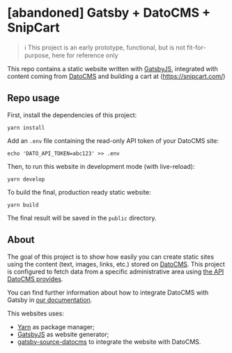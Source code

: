 # [abandoned] Gatsby + DatoCMS + SnipCart

>  ℹ️ This project is an early prototype, functional, but is not fit-for-purpose, here for reference only

This repo contains a static website written with [GatsbyJS](https://www.gatsbyjs.org/), integrated with content coming from [DatoCMS](https://www.datocms.com) and building a cart at (https://snipcart.com/)


## Repo usage

First, install the dependencies of this project:

```
yarn install
```

Add an `.env` file containing the read-only API token of your DatoCMS site:

```
echo 'DATO_API_TOKEN=abc123' >> .env
```

Then, to run this website in development mode (with live-reload):

```
yarn develop
```

To build the final, production ready static website:

```
yarn build
```

The final result will be saved in the `public` directory.

## About

The goal of this project is to show how easily you can create static sites using the content (text, images, links, etc.) stored on [DatoCMS](https://www.datocms.com). This project is configured to fetch data from a specific administrative area using [the API DatoCMS provides](https://www.datocms.com/docs/content-management-api).

You can find further information about how to integrate DatoCMS with Gatsby in [our documentation](https://www.datocms.com/docs/static-generators/gatsbyjs).

This websites uses:

- [Yarn](https://yarnpkg.com/) as package manager;
- [GatsbyJS](https://github.com/gatsbyjs/gatsby) as website generator;
- [gatsby-source-datocms](https://github.com/datocms/gatsby-source-datocms) to integrate the website with DatoCMS.
